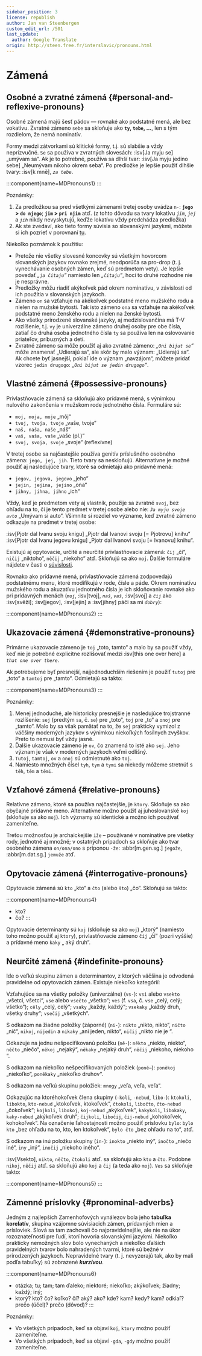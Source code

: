 ```yaml
---
sidebar_position: 3
license: republish
author: Jan van Steenbergen
custom_edit_url: /501
last_update:
  author: Google Translate
origin: http://steen.free.fr/interslavic/pronouns.html
---
```


# Zámená

## Osobné a zvratné zámená \{#personal-and-reflexive-pronouns}

Osobné zámená majú šesť pádov — rovnaké ako podstatné mená, ale bez vokatívu. Zvratné zámeno `sebe` sa skloňuje ako **`ty`, `tebe`, ...**, len s tým rozdielom, že nemá nominatív.

Formy medzi zátvorkami sú klitické formy, t.j. sú slabšie a vždy neprízvučné. `Se` sa používa v zvratných slovesách: :isv[Ja myju se] „umývam sa“. Ak je to potrebné, používa sa dlhší tvar: :isv[Ja myju jedino sebe] „Neumývam nikoho okrem seba“. Po predložke je lepšie použiť dlhšie tvary: :isv[k mně], _`za tebe`_.

:::component{name=MDPronouns1}
:::

Poznámky:

1. Za predložkou sa pred všetkými zámenami tretej osoby uvádza `n-`: **`jego` > `do njego`**; **`jim` > `pri njim`** atď. (z tohto dôvodu sa tvary lokatívu _`jim`_, _`jej`_ a _`jih`_ nikdy nevyskytujú, keďže lokatívu vždy predchádza predložka)
2. Ak ste zvedaví, ako tieto formy súvisia so slovanskými jazykmi, môžete si ich pozrieť v porovnaní [tu][1].

Niekoľko poznámok k použitiu:

- Pretože nie všetky slovesné koncovky sú všetkým hovorcom slovanských jazykov rovnako zrejmé, neodporúča sa pro-drop (t. j. vynechávanie osobných zámen, keď sú predmetom vety). Je lepšie povedať _„`ja čitaju`“_ namiesto len _„`čitaju`“_, hoci to druhé rozhodne nie je nesprávne.
- Predložky môžu riadiť akýkoľvek pád okrem nominatívu, v závislosti od ich použitia v slovanských jazykoch.
- Zámeno `on` sa vzťahuje na akékoľvek podstatné meno mužského rodu a nielen na mužské bytosti. Tak isto zámeno `ona` sa vzťahuje na akékoľvek podstatné meno ženského rodu a nielen na ženské bytosti.
- Ako všetky prirodzené slovanské jazyky, aj medzislovančina má T-V rozlíšenie, t.j. `vy` je univerzálne zámeno druhej osoby pre obe čísla, zatiaľ čo druhá osoba jednotného čísla `ty` sa používa len na oslovovanie priateľov, príbuzných a detí.
- Zvratné zámeno sa môže použiť aj ako zvratné zámeno: _„`Oni bijut se`“_ môže znamenať „Udierajú sa“, ale skôr by malo význam: „Udierajú sa“. Ak chcete byť jasnejší, pokiaľ ide o význam „navzájom“, môžete pridať vzorec `jedin drugogo`: _„`Oni bijut se jedin drugogo`“_.

## Vlastné zámená \{#possessive-pronouns}

Privlastňovacie zámená sa skloňujú ako prídavné mená, s výnimkou nulového zakončenia v mužskom rode jednotného čísla. Formuláre sú:

- `moj, moja, moje` „môj“
- `tvoj, tvoja, tvoje` „vaše, tvoje“
- `naš, naša, naše` „náš“
- `vaš, vaša, vaše` „vaše (pl.)“
- `svoj, svoja, svoje` „svoje“ (reflexívne)

V tretej osobe sa najčastejšie používa genitív príslušného osobného zámena: `jego, jej, jih`. Tieto tvary sa neskloňujú. Alternatívne je možné použiť aj nasledujúce tvary, ktoré sa odmietajú ako prídavné mená:

- `jegov, jegova, jegovo` „jeho“
- `jejin, jejina, jejino` „ona“
- `jihny, jihna, jihno` „ich“

Vždy, keď je predmetom vety aj vlastník, použije sa zvratné `svoj`, bez ohľadu na to, či je tento predmet v tretej osobe alebo nie: _`Ja myju svoje avto`_ „Umývam si auto“. Všimnite si rozdiel vo význame, keď zvratné zámeno odkazuje na predmet v tretej osobe:

:isv[Pjotr dal Ivanu svoju knigu] „Pjotr dal Ivanovi svoju \[= Pjotrovu] knihu“
:isv[Pjotr dal Ivanu jegovu knigu] „Pjotr dal Ivanovi svoju \[= Ivanovu] knihu“.

Existujú aj opytovacie, určité a neurčité privlastňovacie zámená: `čij` „čí“, `ničij` „niktoho“, `něčij` „niekoho“ atď. Skloňujú sa ako `moj`. Ďalšie formuláre nájdete v časti o [súvislosti][2].

Rovnako ako prídavné mená, privlastňovacie zámená zodpovedajú podstatnému menu, ktoré modifikujú v rode, čísle a páde. Okrem nominatívu mužského rodu a akuzatívu jednotného čísla je ich skloňovanie rovnaké ako pri prídavných menách (_`moj`_, :isv[tvoj], _`naš`_, _`vaš`_, :isv[svoj] a _`čij`_ ako :isv[svěži]; :isv[jegov], :isv[jejin] a :isv[jihny] páči sa mi _`dobry`_):

:::component{name=MDPronouns2}
:::

## Ukazovacie zámená \{#demonstrative-pronouns}

Primárne ukazovacie zámeno je `toj` „toto, tamto“ a malo by sa použiť vždy, keď nie je potrebné explicitne rozlišovať medzi :isv[this one over here] a _`that one over there`_.

Ak potrebujeme byť presnejší, najjednoduchším riešením je použiť `tutoj` pre „toto“ a `tamtoj` pre „tamto“. Odmietajú sa takto:

:::component{name=MDPronouns3}
:::

Poznámky:

1. Menej jednoduché, ale historicky presnejšie je nasledujúce trojstranné rozlíšenie: `sej` (predtým `sa`, č. `se`) pre „toto“, `toj` pre „to“ a `onoj` pre „tamto“. Malo by sa však pamätať na to, že `sej` prakticky vymizol z väčšiny moderných jazykov s výnimkou niekoľkých fosílnych zvyškov. Preto to nemusí byť vždy jasné.
2. Ďalšie ukazovacie zámeno je `ov`, čo znamená to isté ako `sej`. Jeho význam je však v moderných jazykoch veľmi odlišný.
3. `Tutoj`, `tamtoj`, `ov` a `onoj` sú odmietnuté ako `toj`.
4. Namiesto množných čísel `tyh`, `tym` a `tymi` sa niekedy môžeme stretnúť s `těh`, `těm` a `těmi`.

## Vzťahové zámená \{#relative-pronouns}

Relatívne zámeno, ktoré sa používa najčastejšie, je `ktory`. Skloňuje sa ako obyčajné prídavné meno. Alternatívne možno použiť aj juhoslovanské `koj` (skloňuje sa ako `moj`). Ich významy sú identické a možno ich používať zameniteľne.

Treťou možnosťou je archaickejšie `iže` – používané v nominatíve pre všetky rody, jednotné aj množné; v ostatných prípadoch sa skloňuje ako tvar osobného zámena `on/ona/ono` s príponou `-že`: :abbr[m.gen.sg.] `jegože`, :abbr[m.dat.sg.] `jemuže` atď.

## Opytovacie zámená \{#interrogative-pronouns}

Opytovacie zámená sú `kto` „kto“ a `čto` (alebo `što`) „čo“. Skloňujú sa takto:

:::component{name=MDPronouns4}
* kto?
* čo?
:::

Opytovacie determinanty sú `koj` (skloňuje sa ako `moj`) „ktorý“ (namiesto toho možno použiť aj `ktory`), privlastňovacie zámeno `čij` „čí“ (pozri vyššie) a prídavné meno `kaky` „ aký druh“.

## Neurčité zámená \{#indefinite-pronouns}

Ide o veľkú skupinu zámen a determinantov, z ktorých väčšina je odvodená pravidelne od opytovacích zámen. Existuje niekoľko kategórií:

Vzťahujúce sa na všetky položky (univerzálne) (`vs-`): `vsi` alebo `vsekto` „všetci, všetci“, `vse` alebo `vsečto` „všetko“; `ves` (f. `vsa`, č. `vse` „celý, celý; všetko“); `cěly` „celý, celý“; `vsaky` „každý, každý“; `vsekaky` „každý druh, všetky druhy“; `vsečij` „všetkých“.

S odkazom na žiadne položky (záporné) (`ni-`): `nikto` „nikto, nikto“, `ničto` „nič“, `nikoj`, `nijedin` a `nikaky` „ani jeden, nikto“, `ničij` „nikto nie je “.

Odkazuje na jednu nešpecifikovanú položku (`ně-`): `někto` „niekto, niekto“, `něčto` „niečo“, `někoj` „nejaký“, `někaky` „nejaký druh“, `něčij` „niekoho, niekoho “.

S odkazom na niekoľko nešpecifikovaných položiek (`poně–`): `poněkoj` „niekoľko“, `poněkaky` „niekoľko druhov“.

S odkazom na veľkú skupinu položiek: `mnogy` „veľa, veľa, veľa“.

Odkazujúc na ktoréhokoľvek člena skupiny (`-koli`, `-nebud`, `libo-`): `ktokoli`, `libokto`, `kto-nebud` „ktokoľvek, ktokoľvek“, `čtokoli`, `libočto`, `čto-nebud` „čokoľvek“; `kojkoli`, `libokoj`, `koj-nebud` „akýkoľvek“, `kakykoli`, `libokaky`, `kaky-nebud` „akýkoľvek druh“; `čijkoli`, `libočij`, `čij-nebud` „kohokoľvek, kohokoľvek“. Na označenie ľahostajnosti možno použiť príslovku `bylo`: `bylo kto` „bez ohľadu na to, kto, len ktokoľvek“, `bylo čto` „bez ohľadu na to“, atď.

S odkazom na inú položku skupiny (`in-`): `inokto` „niekto iný“, `inočto` „niečo iné“, `iny` „iný“, `inočij` „niekoho iného“.

:isv[Vsekto], `nikto`, `něčto`, `čtokoli` atď. sa skloňujú ako `kto` a `čto`. Podobne `nikoj`, `něčij` atď. sa skloňujú ako `koj` a `čij` (a teda ako `moj`). `Ves` sa skloňuje takto:

:::component{name=MDPronouns5}
:::

## Zámenné príslovky \{#pronominal-adverbs}

Jedným z najlepších Zamenhofových vynálezov bola jeho **tabuľka korelatív**, skupina vzájomne súvisiacich zámen, prídavných mien a prísloviek. Slová sa tam zachovali čo najpravidelnejšie, ale nie na úkor rozoznateľnosti pre ľudí, ktorí hovoria slovanskými jazykmi. Niekoľko prakticky nemožných slov bolo vynechaných a niekoľko ďalších pravidelných tvarov bolo nahradených tvarmi, ktoré sú bežné v prirodzených jazykoch. Nepravidelné tvary (t. j. nevyzerajú tak, ako by mali podľa tabuľky) sú zobrazené _**kurzívou**_.

:::component{name=MDPronouns6}
* otázka; tu; tam; tam ďaleko; niektoré; niekoľko; akýkoľvek; žiadny; každý; iný;
* ktorý? kto? čo? koľko? čí? aký? ako? kde? kam? kedy? kam? odkiaľ? prečo (účel)? prečo (dôvod)?
:::

Poznámky:

- Vo všetkých prípadoch, keď sa objaví `koj`, `ktory` možno použiť zameniteľne.
- Vo všetkých prípadoch, keď sa objaví `-gda`, `-gdy` možno použiť zameniteľne.

[1]: http://steen.free.fr/interslavic/slavic_pronouns.html
[2]: #pronominal_adverbs

